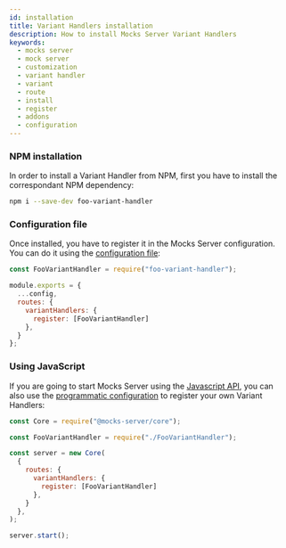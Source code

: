 ```yaml
---
id: installation
title: Variant Handlers installation
description: How to install Mocks Server Variant Handlers
keywords:
  - mocks server
  - mock server
  - customization
  - variant handler
  - variant
  - route
  - install
  - register
  - addons
  - configuration
---
```


### NPM installation

In order to install a Variant Handler from NPM, first you have to install the correspondant NPM dependency:

```sh
npm i --save-dev foo-variant-handler
```

### Configuration file

Once installed, you have to register it in the Mocks Server configuration. You can do it using the [configuration file](configuration/how-to-change-settings.md):

```js
const FooVariantHandler = require("foo-variant-handler");

module.exports = {
  ...config,
  routes: {
    variantHandlers: {
      register: [FooVariantHandler]
    },
  }
};
```

### Using JavaScript

If you are going to start Mocks Server using the [Javascript API](integrations/javascript.md), you can also use the [programmatic configuration](configuration/how-to-change-settings.md) to register your own Variant Handlers:

```js
const Core = require("@mocks-server/core");

const FooVariantHandler = require("./FooVariantHandler");

const server = new Core(
  {
    routes: {
      variantHandlers: {
        register: [FooVariantHandler]
      },
    }
  },
);

server.start();
```

